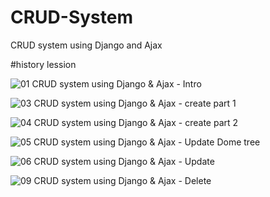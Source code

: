 # CRUD-System
CRUD system using Django and Ajax

#history lession

![01 CRUD system using Django & Ajax - Intro](https://github.com/mhadiahmed/CRUD-System/tree/ef7883571020d979ffb52b2392c1936661a8cb83)

![03 CRUD system using Django & Ajax - create part 1](https://github.com/mhadiahmed/CRUD-System/tree/a6a2c8fff489c72192be5f0fe0b2ddf979a577f6)

![04 CRUD system using Django & Ajax - create part 2](https://github.com/mhadiahmed/CRUD-System/tree/11c813d1f4b9876bcb31009da8a13a25ca55bd36)



![05 CRUD system using Django & Ajax - Update  Dome tree](https://github.com/mhadiahmed/CRUD-System/tree/11c813d1f4b9876bcb31009da8a13a25ca55bd36)

![06 CRUD system using Django & Ajax - Update](https://github.com/mhadiahmed/CRUD-System/tree/d6558690784146e15705d99dd847db4527677fec)


![09 CRUD system using Django & Ajax - Delete](https://github.com/mhadiahmed/CRUD-System/tree/e6a67c5fe5397c4fed979627c42a68bd083a5957)

